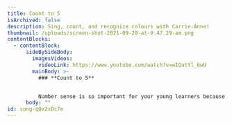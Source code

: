 ```yaml
---
title: Count to 5
isArchived: false
description: Sing, count, and recognize colours with Carrie-Anne!
thumbnail: /uploads/screen-shot-2021-09-20-at-9.47.29-am.png
contentBlocks:
  - contentBlock:
      sideBySideBody:
        imagesVideos:
          videoLink: https://www.youtube.com/watch?v=wIQatYl_6wU
        mainBody: >-
          ### **Count to 5**


          Number sense is so important for your young learners because it promotes confidence and encourages flexible thinking. It allows your child to create a relationship with numbers and be able to talk about math as a language.
      body: ""
id: song-qQx2xDc7e
---
```

